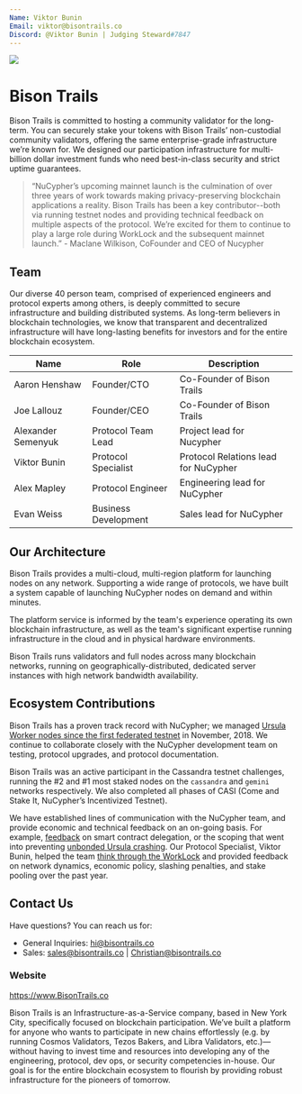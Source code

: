 ```yaml
---
Name: Viktor Bunin
Email: viktor@bisontrails.co
Discord: @Viktor Bunin | Judging Steward#7847
---
```


[image_ref_bt]: https://miro.medium.com/max/1200/1*Lht4xyYNWrFimtDD244MGA.png
![][image_ref_bt]


# Bison Trails

Bison Trails is committed to hosting a community validator for the long-term. You can securely stake your tokens with Bison Trails’ non-custodial community validators, offering the same enterprise-grade infrastructure we’re known for. We designed our participation infrastructure for multi-billion dollar investment funds who need best-in-class security and strict uptime guarantees.

> “NuCypher’s upcoming mainnet launch is the culmination of over three years of work towards making privacy-preserving blockchain applications a reality. Bison Trails has been a key contributor--both via running testnet nodes and providing technical feedback on multiple aspects of the protocol. We’re excited for them to continue to play a large role during WorkLock and the subsequent mainnet launch.” - Maclane Wilkison, CoFounder and CEO of Nucypher



## Team

Our diverse 40 person team, comprised of experienced engineers and protocol experts among others, is deeply committed to secure infrastructure and building distributed systems. As long-term believers in blockchain technologies, we know that transparent and decentralized infrastructure will have long-lasting benefits for investors and for the entire blockchain ecosystem.

| Name             | Role    | Description                  |
| ---------------  | ------- | ---------------------------- |
| Aaron Henshaw      | Founder/CTO     | Co-Founder of Bison Trails  |
| Joe Lallouz   | Founder/CEO     | Co-Founder of Bison Trails      |
| Alexander Semenyuk    | Protocol Team Lead |  Project lead for Nucypher  |
| Viktor Bunin     | Protocol Specialist |   Protocol Relations lead for NuCypher  |
| Alex Mapley    | Protocol Engineer |   Engineering lead for NuCypher  |
| Evan Weiss    | Business Development |   Sales lead for NuCypher  |


## Our Architecture

Bison Trails provides a multi-cloud, multi-region platform for launching nodes on any network. Supporting a wide range of protocols, we have built a system capable of launching NuCypher nodes on demand and within minutes.

The platform service is informed by the team's experience operating its own blockchain infrastructure, as well as the team's significant expertise running infrastructure in the cloud and in physical hardware environments.

Bison Trails runs validators and full nodes across many blockchain networks, running on geographically-distributed, dedicated server instances with high network bandwidth availability.


## Ecosystem Contributions
Bison Trails has a proven track record with NuCypher; we managed [Ursula Worker nodes since the first federated testnet](https://blog.nucypher.com/the-final-countdown/) in November, 2018. We continue to collaborate closely with the NuCypher development team on testing, protocol upgrades, and protocol documentation.


Bison Trails was an active participant in the Cassandra testnet challenges, running the #2 and #1 most staked nodes on the `cassandra` and `gemini` networks respectively. We also completed all phases of CASI (Come and Stake It, NuCypher’s Incentivized Testnet).


We have established lines of communication with the NuCypher team, and provide economic and technical feedback on an on-going basis. For example, [feedback](https://github.com/nucypher/nucypher/issues/1674#issuecomment-590564457) on smart contract delegation, or the scoping that went into preventing [unbonded Ursula crashing](https://github.com/nucypher/nucypher/pull/1697). Our Protocol Specialist, Viktor Bunin, helped the team [think through the WorkLock](https://blog.nucypher.com/the-worklock/) and provided feedback on network dynamics, economic policy, slashing penalties, and stake pooling over the past year.


## Contact Us

Have questions? You can reach us for:
- General Inquiries: hi@bisontrails.co
- Sales: sales@bisontrails.co | Christian@bisontrails.co


### Website

https://www.BisonTrails.co

Bison Trails is an Infrastructure-as-a-Service company, based in New York City, specifically focused on blockchain participation. We’ve built a platform for anyone who wants to participate in new chains effortlessly (e.g. by running Cosmos Validators, Tezos Bakers, and Libra Validators, etc.)—without having to invest time and resources into developing any of the engineering, protocol, dev ops, or security competencies in-house. Our goal is for the entire blockchain ecosystem to flourish by providing robust infrastructure for the pioneers of tomorrow.
